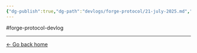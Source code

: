 ```yaml
---
{"dg-publish":true,"dg-path":"devlogs/forge-protocol/21-july-2025.md","permalink":"/devlogs/forge-protocol/21-july-2025/","dgHomeLink":true,"dgShowBacklinks":true,"dgShowInlineTitle":true,"dgShowFileTree":true,"dgEnableSearch":true,"dgShowToc":true,"dgLinkPreview":true,"dgShowTags":true,"noteIcon":""}
---
```


#forge-protocol-devlog 

---
<a href="/" target="_self">← Go back home</a>
